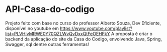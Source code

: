 # API-Casa-do-codigo
Projeto feito com base no curso do professor Alberto Souza, Dev Eficiente, disponível no youtube em https://www.youtube.com/playlist?list=PLVHlvMRWE0Y70QZLWvQvDxxQtFeOEHFkY
A proposta é criar o backend da aplicação do site da Casa do Codigo, envolvendo Java, Spring, Swagger, sql dentre outras ferramentas!
